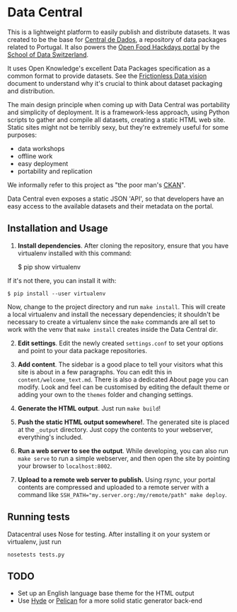 Data Central
============

This is a lightweight platform to easily publish and distribute datasets. It was created to be the base for [Central de Dados](http://centraldedados.pt), a repository of data packages related to Portugal. It also powers the [Open Food Hackdays portal](http://food.schoolofdata.ch/) by the [School of Data Switzerland](http://schoolofdata.ch/).

It uses Open Knowledge's excellent Data Packages specification as a
common format to provide datasets. See the [Frictionless Data
vision](http://data.okfn.org/vision) document to understand why it's
crucial to think about dataset packaging and distribution.

The main design principle when coming up with Data Central was
portability and simplicity of deployment. It is a framework-less
approach, using Python scripts to gather and compile all datasets,
creating a static HTML web site. Static sites might not be terribly
sexy, but they're extremely useful for some purposes:

 * data workshops
 * offline work
 * easy deployment
 * portability and replication

We informally refer to this project as "the poor man's
[CKAN](http://ckan.org)".

Data Central even exposes a static JSON 'API', so that developers
have an easy access to the available datasets and their metadata
on the portal.

Installation and Usage
------------

1. **Install dependencies**. After cloning the repository, ensure that
   you have virtualenv installed with this command:

	$ pip show virtualenv

If it's not there, you can install it with:

	$ pip install --user virtualenv

   Now, change
   to the project directory and run `make install`. This will
   create a local virtualenv and install the necessary
   dependencies; it shouldn't be necessary to create a virtualenv
   since the `make` commands are all set to work with the venv
   that `make install` creates inside the Data Central dir.

2. **Edit settings**. Edit the newly created `settings.conf`
   to set your options and point to your data package
   repositories.

3. **Add content**. The sidebar is a good place to tell your visitors
   what this site is about in a few paragraphs. You can edit this in
   `content/welcome_text.md`. There is also a dedicated About page you
   can modify. Look and feel can be customised by editing the default
   theme or adding your own to the `themes` folder and changing settings.

4. **Generate the HTML output**. Just run `make build`!

5. **Push the static HTML output somewhere!**. The generated
   site is placed at the `_output` directory. Just copy the contents
   to your webserver, everything's included.

6. **Run a web server to see the output**. While developing, you
   can also run `make serve` to run a simple webserver, and then
   open the site by pointing your browser to `localhost:8002`.

7. **Upload to a remote web server to publish.** Using *rsync*, your
   portal contents are compressed and uploaded to a remote server with a
   command like `SSH_PATH="my.server.org:/my/remote/path" make deploy`.

Running tests
-------------

Datacentral uses Nose for testing. After installing it on your system or virtualenv, just run

    nosetests tests.py


TODO
----

 * Set up an English language base theme for the HTML output
 * Use [Hyde](http://pypi.python.org/pypi/hyde/0.8.4) or
   [Pelican](http://getpelican.com) for a more solid static generator back-end
